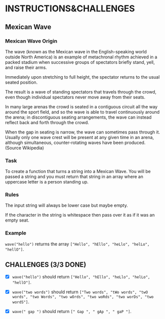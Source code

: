 # INSTRUCTIONS&CHALLENGES

## Mexican Wave

### Mexican Wave Origin

The wave (known as the Mexican wave in the English-speaking world outside North America) is an example of metachronal rhythm achieved in a packed stadium when successive groups of spectators briefly stand, yell, and raise their arms.

Immediately upon stretching to full height, the spectator returns to the usual seated position.


The result is a wave of standing spectators that travels through the crowd, even though individual spectators never move away from their seats.

In many large arenas the crowd is seated in a contiguous circuit all the way around the sport field, and so the wave is able to travel continuously around the arena; in discontiguous seating arrangements, the wave can instead reflect back and forth through the crowd.

When the gap in seating is narrow, the wave can sometimes pass through it. Usually only one wave crest will be present at any given time in an arena, although simultaneous, counter-rotating waves have been produced. (Source Wikipedia)

### Task

To create a function that turns a string into a Mexican Wave. You will be passed a string and you must return that string in an array where an uppercase letter is a person standing up.

### Rules

The input string will always be lower case but maybe empty.

If the character in the string is whitespace then pass over it as if it was an empty seat.

### Example

`wave("hello")` returns the array `["Hello", "hEllo", "heLlo", "helLo", "hellO"]`.

## CHALLENGES (3/3 DONE)

- [x] `wave("hello")` should return `["Hello", "hEllo", "heLlo", "helLo", "hellO"]`.

- [x] `wave("two words")` should return `["Two words", "tWo words", "twO words", "two Words", "two wOrds", "two woRds", "two worDs", "two wordS"]`.

- [x] `wave(" gap ")` should return `[" Gap ", " gAp ", " gaP "]`.
